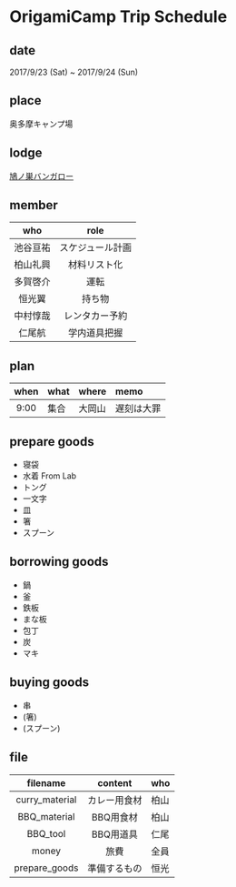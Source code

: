 # OrigamiCamp Trip Schedule
## date  

2017/9/23 (Sat) ~ 2017/9/24 (Sun)

## place  

奥多摩キャンプ場

## lodge  

[鳩ノ巣バンガロー](http://www.hatonosu.com/index.htm)


## member 

|who|role|  
|:----------:|:-----------:|  
|池谷亘祐|スケジュール計画|  
|柏山礼興|材料リスト化|
|多賀啓介|運転|
|恒光翼|持ち物|
|中村惇哉|レンタカー予約|
|仁尾航|学内道具把握|

## plan  

|when|what|where|memo|  
|:----------:|:-----------|:-----------|:---------------------------------|  
|9:00|集合|大岡山|遅刻は大罪|  

## prepare goods
* 寝袋
* 水着
From Lab
* トング
* 一文字
* 皿
* 箸
* スプーン

## borrowing goods
* 鍋
* 釜
* 鉄板
* まな板
* 包丁
* 炭
* マキ

## buying goods
* 串
* (箸)
* (スプーン)
## file

|filename|content|who|  
|:----------:|:-----------:|:------|  
|curry_material|カレー用食材|柏山|  
|BBQ_material|BBQ用食材|柏山|  
|BBQ_tool|BBQ用道具|仁尾|  
|money|旅費|全員|  
|prepare_goods|準備するもの|恒光|  
